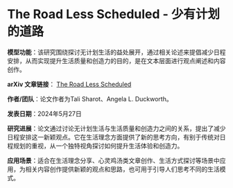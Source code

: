 # The Road Less Scheduled - 少有计划的道路

**模型功能**：该研究围绕探讨无计划生活的益处展开，通过相关论述来提倡减少日程安排，从而实现提升生活质量和创造力的目的，是在文本层面进行观点阐述和内容创作。

**arXiv 文章链接**：
[The Road Less Scheduled](https://arxiv.org/abs/2405.15682)

**作者/团队**：论文作者为Tali Sharot、Angela L. Duckworth。

**发表日期**：2024年5月27日

**研究进展**：论文通过讨论无计划生活与生活质量和创造力之间的关系，提出了减少日程安排这一新颖观点。它在生活理念方面提供了新的思考方向，有别于传统对日程规划的重视，从一个独特视角探讨如何提升生活体验和创造力。

**应用场景**：适合在生活理念分享、心灵鸡汤类文章创作、生活方式探讨等场景中应用，为相关内容创作提供新颖的观点和思路，也可用于引导人们思考不同的生活模式。